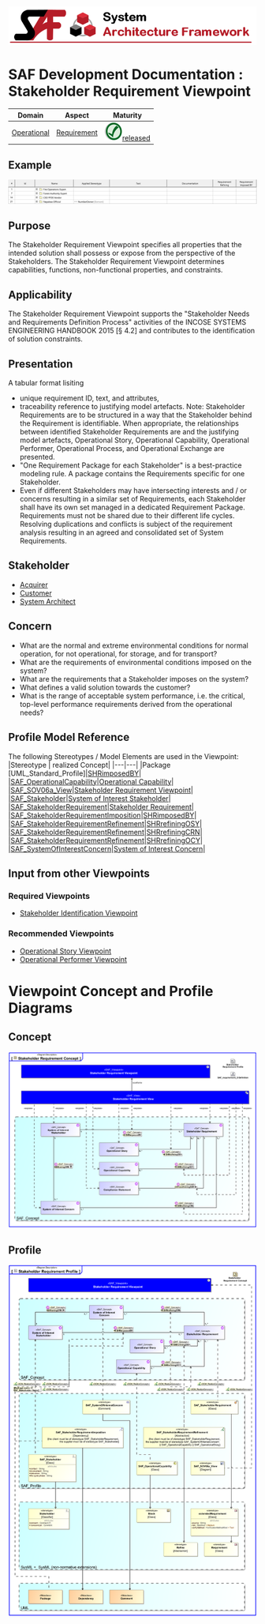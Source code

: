 ![System Architecture Framework](../../diagrams/Banner_SAF.png)
# SAF Development Documentation : Stakeholder Requirement Viewpoint
|**Domain**|**Aspect**|**Maturity**|
| --- | --- | --- |
|[Operational](../../domains.md#Domain-Operational)|[Requirement](../../aspects.md#Aspect-Requirement)|![Released](../../diagrams/Symbol_confirmed.png )[released](../../using-saf/maturity.md#released)|
## Example
![Stakeholder-Requirement-Viewpoint-example.svg](../../vp-examples/Stakeholder-Requirement-Viewpoint-example.svg)
## Purpose
The Stakeholder Requirement Viewpoint specifies all properties that the intended solution shall possess or expose from the perspective of the Stakeholders. The Stakeholder Requirement Viewpoint determines capabilities, functions, non-functional properties, and constraints.
## Applicability
The Stakeholder Requirement Viewpoint supports the "Stakeholder Needs and Requirements Definition Process" activities of the INCOSE SYSTEMS ENGINEERING HANDBOOK 2015 [§ 4.2] and contributes to the identification of solution constraints.
## Presentation
A tabular format lisiting
* unique requirement ID, text, and attributes,
* traceability reference to justifying model artefacts.
Note: Stakeholder Requirements are to be structured in a way that the Stakeholder behind the Requirement is identifiable. When appropriate, the relationships between identified Stakeholder Requirements are and the justifying model artefacts, Operational Story, Operational Capability, Operational Performer, Operational Process, and Operational Exchange are presented.
* "One Requirement Package for each Stakeholder" is a best-practice modeling rule. A package contains the Requirements specific for one Stakeholder.
* Even if different Stakeholders may have intersecting interests and / or concerns resulting in a similar set of Requirements, each Stakeholder shall have its own set managed in a dedicated Requirement Package. Requirements must not be shared due to their different life cycles. Resolving duplications and conflicts is subject of the requirement analysis resulting in an agreed and consolidated set of System Requirements.

## Stakeholder
* [Acquirer](../../stakeholders.md#Acquirer)
* [Customer](../../stakeholders.md#Customer)
* [System Architect](../../stakeholders.md#System-Architect)
## Concern
* What are the normal and extreme environmental conditions for normal operation, for not operational, for storage, and for transport?
* What are the requirements of environmental conditions imposed on the system?
* What are the requirements that a Stakeholder imposes on the system?
* What defines a valid solution towards the customer?
* What is the range of acceptable system performance, i.e. the critical, top-level performance requirements derived from the operational needs?
## Profile Model Reference
The following Stereotypes / Model Elements are used in the Viewpoint:
|Stereotype | realized Concept|
|---|---|
|Package [UML_Standard_Profile]|[SHRimposedBY](../concept/concepts.md#SHRimposedBY)|
|[SAF_OperationalCapability](../../stereotypes.md#SAF_OperationalCapability)|[Operational Capability](../concept/concepts.md#Operational-Capability)|
|[SAF_SOV06a_View](../../stereotypes.md#SAF_SOV06a_View)|[Stakeholder Requirement Viewpoint](../concept/concepts.md#Stakeholder-Requirement-Viewpoint)|
|[SAF_Stakeholder](../../stereotypes.md#SAF_Stakeholder)|[System of Interest Stakeholder](../concept/concepts.md#System-of-Interest-Stakeholder)|
|[SAF_StakeholderRequirement](../../stereotypes.md#SAF_StakeholderRequirement)|[Stakeholder Requirement](../concept/concepts.md#Stakeholder-Requirement)|
|[SAF_StakeholderRequirementImposition](../../stereotypes.md#SAF_StakeholderRequirementImposition)|[SHRimposedBY](../concept/concepts.md#SHRimposedBY)|
|[SAF_StakeholderRequirementRefinement](../../stereotypes.md#SAF_StakeholderRequirementRefinement)|[SHRrefiningOSY](../concept/concepts.md#SHRrefiningOSY)|
|[SAF_StakeholderRequirementRefinement](../../stereotypes.md#SAF_StakeholderRequirementRefinement)|[SHRrefiningCRN](../concept/concepts.md#SHRrefiningCRN)|
|[SAF_StakeholderRequirementRefinement](../../stereotypes.md#SAF_StakeholderRequirementRefinement)|[SHRrefiningOCY](../concept/concepts.md#SHRrefiningOCY)|
|[SAF_SystemOfInterestConcern](../../stereotypes.md#SAF_SystemOfInterestConcern)|[System of Interest Concern](../concept/concepts.md#System-of-Interest-Concern)|
## Input from other Viewpoints
### Required Viewpoints
* [Stakeholder Identification Viewpoint](Stakeholder-Identification-Viewpoint.md)
### Recommended Viewpoints
* [Operational Story Viewpoint](Operational-Story-Viewpoint.md)
* [Operational Performer Viewpoint](Operational-Performer-Viewpoint.md)
# Viewpoint Concept and Profile Diagrams
## Concept
![Stakeholder Requirement Concept](diagrams/Stakeholder-Requirement-Concept.svg)
## Profile
![Stakeholder Requirement Profile](diagrams/Stakeholder-Requirement-Profile.svg)
